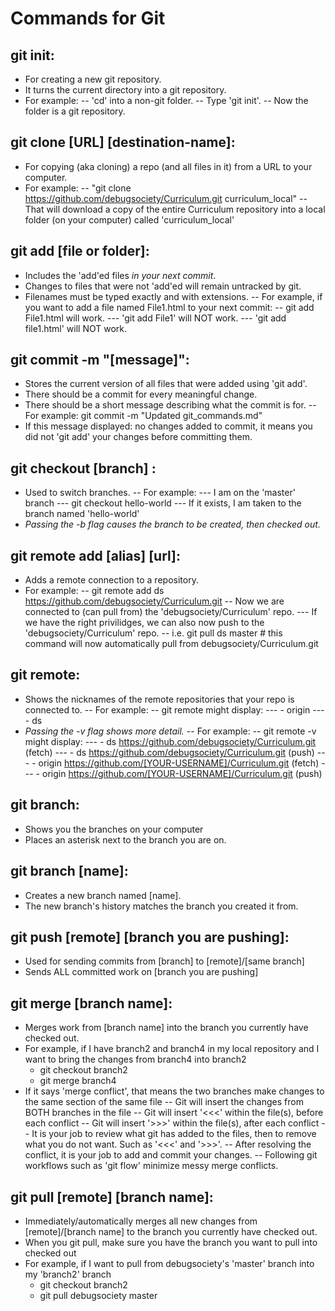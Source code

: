 # Commands for Git
## git init:
- For creating a new git repository.
- It turns the current directory into a git repository.
- For example:
-- 'cd' into a non-git folder.
-- Type 'git init'.
-- Now the folder is a git repository.

## git clone [URL] [destination-name]:
- For copying (aka cloning) a repo (and all files in it) from a URL to your computer.
- For example:
-- "git clone https://github.com/debugsociety/Curriculum.git curriculum_local"
-- That will download a copy of the entire Curriculum repository into a local folder (on your computer) called 'curriculum_local'

## git add [file or folder]:
- Includes the 'add'ed files *in your next commit*.
- Changes to files that were not 'add'ed will remain untracked by git.
- Filenames must be typed exactly and with extensions.
-- For example, if you want to add a file named File1.html to your next commit:
-- git add File1.html will work.
--- 'git add File1' will NOT work.
--- 'git add file1.html' will NOT work.

## git commit -m "[message]":
- Stores the current version of all files that were added using 'git add'.
- There should be a commit for every meaningful change.
- There should be a short message describing what the commit is for.
-- For example: git commit -m "Updated git_commands.md"
- If this message displayed: no changes added to commit, it means you did not 'git add' your changes before committing them.

## git checkout [branch] :
- Used to switch branches.
-- For example:
--- I am on the 'master' branch
--- git checkout hello-world
--- If it exists, I am taken to the branch named 'hello-world'
- *Passing the -b flag causes the branch to be created, then checked out.*

## git remote add [alias] [url]:
- Adds a remote connection to a repository.
- For example:
-- git remote add ds https://github.com/debugsociety/Curriculum.git
-- Now we are connected to (can pull from) the 'debugsociety/Curriculum' repo.
--- If we have the right privilidges, we can also now push to the 'debugsociety/Curriculum' repo.
-- i.e. git pull ds master # this command will now automatically pull from debugsociety/Curriculum.git

## git remote:
- Shows the nicknames of the remote repositories that your repo is connected to.
-- For example:
-- git remote might display:
--- - origin
--- - ds
- *Passing the -v flag shows more detail.*
-- For example:
-- git remote -v might display:
--- - ds   https://github.com/debugsociety/Curriculum.git (fetch)
--- - ds   https://github.com/debugsociety/Curriculum.git (push)
--- - origin    https://github.com/[YOUR-USERNAME]/Curriculum.git (fetch)
--- - origin    https://github.com/[YOUR-USERNAME]/Curriculum.git (push)

## git branch:
- Shows you the branches on your computer
- Places an asterisk next to the branch you are on.

## git branch [name]:
- Creates a new branch named [name].
- The new branch's history matches the branch you created it from.

## git push [remote] [branch you are pushing]:
- Used for sending commits from [branch] to [remote]/[same branch]
- Sends ALL committed work on [branch you are pushing]

## git merge [branch name]:
- Merges work from [branch name] into the branch you currently have checked out.
- For example, if I have branch2 and branch4 in my local repository and I want to bring the changes from branch4 into branch2
  - git checkout branch2
  - git merge branch4
- If it says 'merge conflict', that means the two branches make changes to the same section of the same file
-- Git will insert the changes from BOTH branches in the file
-- Git will insert '<<<' within the file(s), before each conflict
-- Git will insert '>>>' within the file(s), after each conflict
-- It is your job to review what git has added to the files, then to remove what you do not want. Such as '<<<' and '>>>'.
-- After resolving the conflict, it is your job to add and commit your changes.
-- Following git workflows such as 'git flow' minimize messy merge conflicts.

## git pull [remote] [branch name]:
- Immediately/automatically merges all new changes from [remote]/[branch name] to the branch you currently have checked out.
- When you git pull, make sure you have the branch you want to pull into checked out
- For example, if I want to pull from debugsociety's 'master' branch into my 'branch2' branch
    - git checkout branch2
    - git pull debugsociety master
